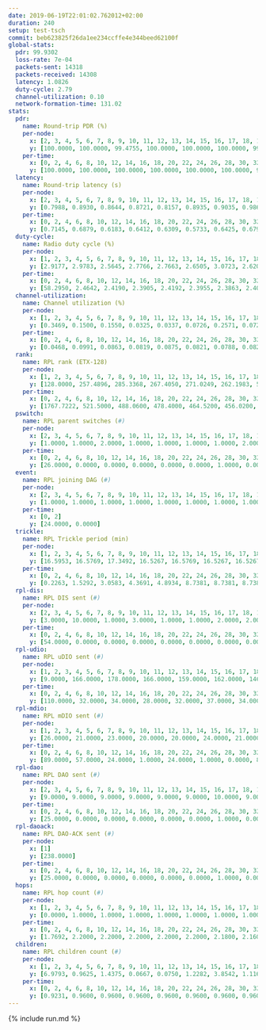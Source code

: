```yaml
---
date: 2019-06-19T22:01:02.762012+02:00
duration: 240
setup: test-tsch
commit: beb623825f26da1ee234ccffe4e344beed62100f
global-stats:
  pdr: 99.9302
  loss-rate: 7e-04
  packets-sent: 14318
  packets-received: 14308
  latency: 1.0826
  duty-cycle: 2.79
  channel-utilization: 0.10
  network-formation-time: 131.02
stats:
  pdr:
    name: Round-trip PDR (%)
    per-node:
      x: [2, 3, 4, 5, 6, 7, 8, 9, 10, 11, 12, 13, 14, 15, 16, 17, 18, 19, 20, 21, 22, 23, 24, 25]
      y: [100.0000, 100.0000, 99.4755, 100.0000, 100.0000, 100.0000, 99.8246, 100.0000, 100.0000, 100.0000, 100.0000, 100.0000, 100.0000, 100.0000, 100.0000, 100.0000, 100.0000, 100.0000, 100.0000, 99.8347, 100.0000, 100.0000, 99.8255, 99.3043]
    per-time:
      x: [0, 2, 4, 6, 8, 10, 12, 14, 16, 18, 20, 22, 24, 26, 28, 30, 32, 34, 36, 38, 40, 42, 44, 46, 48, 50, 52, 54, 56, 58, 60, 62, 64, 66, 68, 70, 72, 74, 76, 78, 80, 82, 84, 86, 88, 90, 92, 94, 96, 98, 100, 102, 104, 106, 108, 110, 112, 114, 116, 118, 120, 122, 124, 126, 128, 130, 132, 134, 136, 138, 140, 142, 144, 146, 148, 150, 152, 154, 156, 158, 160, 162, 164, 166, 168, 170, 172, 174, 176, 178, 180, 182, 184, 186, 188, 190, 192, 194, 196, 198, 200, 202, 204, 206, 208, 210, 212, 214, 216, 218, 220, 222, 224, 226, 228, 230, 232, 234, 236, 238]
      y: [100.0000, 100.0000, 100.0000, 100.0000, 100.0000, 100.0000, 99.1667, 100.0000, 100.0000, 100.0000, 100.0000, 100.0000, 100.0000, 100.0000, 100.0000, 100.0000, 100.0000, 100.0000, 100.0000, 100.0000, 100.0000, 100.0000, 100.0000, 100.0000, 100.0000, 100.0000, 100.0000, 99.1667, 99.1667, 100.0000, 100.0000, 100.0000, 100.0000, 100.0000, 100.0000, 100.0000, 100.0000, 100.0000, 100.0000, 100.0000, 98.3333, 100.0000, 100.0000, 100.0000, 100.0000, 100.0000, 100.0000, 100.0000, 100.0000, 100.0000, 100.0000, 100.0000, 100.0000, 100.0000, 100.0000, 100.0000, 100.0000, 100.0000, 100.0000, 100.0000, 100.0000, 100.0000, 100.0000, 100.0000, 100.0000, 100.0000, 100.0000, 100.0000, 98.3333, 100.0000, 100.0000, 100.0000, 100.0000, 100.0000, 100.0000, 100.0000, 100.0000, 100.0000, 100.0000, 100.0000, 100.0000, 100.0000, 100.0000, 100.0000, 100.0000, 100.0000, 100.0000, 100.0000, 98.3333, 100.0000, 100.0000, 100.0000, 100.0000, 99.1667, 100.0000, 100.0000, 100.0000, 100.0000, 100.0000, 100.0000, 100.0000, 100.0000, 100.0000, 100.0000, 100.0000, 100.0000, 100.0000, 100.0000, 100.0000, 100.0000, 100.0000, 100.0000, 100.0000, 100.0000, 100.0000, 100.0000, 100.0000, 100.0000, 100.0000, 100.0000]
  latency:
    name: Round-trip latency (s)
    per-node:
      x: [2, 3, 4, 5, 6, 7, 8, 9, 10, 11, 12, 13, 14, 15, 16, 17, 18, 19, 20, 21, 22, 23, 24, 25]
      y: [0.7988, 0.8930, 0.8644, 0.8721, 0.8157, 0.8935, 0.9035, 0.9863, 1.0237, 1.1449, 0.9086, 0.9537, 1.0332, 1.1791, 1.0290, 1.0694, 1.1321, 1.2209, 1.3021, 1.3166, 1.3443, 1.4574, 1.4096, 1.4934]
    per-time:
      x: [0, 2, 4, 6, 8, 10, 12, 14, 16, 18, 20, 22, 24, 26, 28, 30, 32, 34, 36, 38, 40, 42, 44, 46, 48, 50, 52, 54, 56, 58, 60, 62, 64, 66, 68, 70, 72, 74, 76, 78, 80, 82, 84, 86, 88, 90, 92, 94, 96, 98, 100, 102, 104, 106, 108, 110, 112, 114, 116, 118, 120, 122, 124, 126, 128, 130, 132, 134, 136, 138, 140, 142, 144, 146, 148, 150, 152, 154, 156, 158, 160, 162, 164, 166, 168, 170, 172, 174, 176, 178, 180, 182, 184, 186, 188, 190, 192, 194, 196, 198, 200, 202, 204, 206, 208, 210, 212, 214, 216, 218, 220, 222, 224, 226, 228, 230, 232, 234, 236, 238]
      y: [0.7145, 0.6879, 0.6183, 0.6412, 0.6309, 0.5733, 0.6425, 0.6790, 0.6375, 0.6070, 0.6232, 0.6879, 0.6612, 0.5850, 0.5766, 0.6342, 0.6593, 0.7023, 0.7064, 0.6531, 0.6496, 0.6676, 0.6328, 0.7794, 0.7215, 0.8303, 0.7207, 0.6381, 0.6898, 0.6599, 0.7113, 0.7175, 0.6233, 0.5768, 0.5476, 0.6652, 0.6595, 0.6618, 0.7236, 0.6550, 0.5421, 0.8178, 0.7105, 0.6405, 0.6086, 0.6369, 0.6375, 0.9813, 0.9262, 0.7978, 0.6577, 0.6314, 0.6587, 1.2446, 1.2463, 0.9652, 0.9246, 0.7819, 0.6615, 1.3439, 1.4479, 1.2711, 1.0215, 0.9467, 0.8698, 1.3243, 1.4969, 1.4858, 1.4558, 1.2157, 0.9347, 1.3895, 1.5240, 1.4862, 1.4916, 1.4570, 1.2622, 1.3935, 1.4923, 1.5332, 1.5325, 1.4759, 1.4471, 1.4421, 1.5683, 1.5487, 1.5661, 1.5911, 1.5462, 1.5002, 1.5353, 1.4792, 1.5018, 1.5236, 1.5079, 1.5380, 1.5127, 1.5195, 1.5555, 1.5194, 1.4486, 1.4850, 1.5443, 1.5343, 1.5214, 1.5101, 1.5577, 1.5082, 1.5206, 1.5165, 1.5341, 1.5765, 1.5760, 1.5151, 1.5079, 1.5006, 1.5134, 1.5189, 1.5314, 1.5105]
  duty-cycle:
    name: Radio duty cycle (%)
    per-node:
      x: [1, 2, 3, 4, 5, 6, 7, 8, 9, 10, 11, 12, 13, 14, 15, 16, 17, 18, 19, 20, 21, 22, 23, 24, 25]
      y: [2.9177, 2.9783, 2.5645, 2.7766, 2.7663, 2.6505, 3.0723, 2.6200, 2.7319, 2.7120, 2.8104, 2.7953, 2.8997, 2.7600, 2.8425, 2.9894, 2.7660, 2.8215, 2.8726, 2.9077, 2.9128, 2.9371, 3.0708, 3.0836, 2.9710]
    per-time:
      x: [0, 2, 4, 6, 8, 10, 12, 14, 16, 18, 20, 22, 24, 26, 28, 30, 32, 34, 36, 38, 40, 42, 44, 46, 48, 50, 52, 54, 56, 58, 60, 62, 64, 66, 68, 70, 72, 74, 76, 78, 80, 82, 84, 86, 88, 90, 92, 94, 96, 98, 100, 102, 104, 106, 108, 110, 112, 114, 116, 118, 120, 122, 124, 126, 128, 130, 132, 134, 136, 138, 140, 142, 144, 146, 148, 150, 152, 154, 156, 158, 160, 162, 164, 166, 168, 170, 172, 174, 176, 178, 180, 182, 184, 186, 188, 190, 192, 194, 196, 198, 200, 202, 204, 206, 208, 210, 212, 214, 216, 218, 220, 222, 224, 226, 228, 230, 232, 234, 236, 238, 240]
      y: [58.2950, 2.4642, 2.4190, 2.3905, 2.4192, 2.3955, 2.3863, 2.4005, 2.4116, 2.3902, 2.3942, 2.3827, 2.3961, 2.3964, 2.3989, 2.4117, 2.3950, 2.3904, 2.3876, 2.3841, 2.3981, 2.3897, 2.3989, 2.3987, 2.4054, 2.3996, 2.4011, 2.3955, 2.3977, 2.4102, 2.3819, 2.3780, 2.3930, 2.3861, 2.3844, 2.3797, 2.3755, 2.3767, 2.3769, 2.3862, 2.3856, 2.3839, 2.3869, 2.3974, 2.3734, 2.3650, 2.3760, 2.3720, 2.3880, 2.3815, 2.3860, 2.3822, 2.3845, 2.3868, 2.3813, 2.3884, 2.3847, 2.4109, 2.3908, 2.3956, 2.3877, 2.3842, 2.3893, 2.3806, 2.3807, 2.3819, 2.3762, 2.3862, 2.3871, 2.3833, 2.3820, 2.3925, 2.3916, 2.3849, 2.3849, 2.3869, 2.3888, 2.3888, 2.3937, 2.3825, 2.3801, 2.3881, 2.3671, 2.3851, 2.8289, 2.5079, 2.4674, 2.4772, 2.3880, 2.3892, 2.3983, 2.3884, 2.3839, 2.3915, 2.3971, 2.3836, 2.3942, 2.3955, 2.3921, 2.3895, 2.3965, 2.3752, 2.3836, 2.4042, 2.3935, 2.3881, 2.4073, 2.3845, 2.3823, 2.3906, 2.3969, 2.3897, 2.3941, 2.4050, 2.3894, 2.3762, 2.3900, 2.3812, 2.3972, 2.3944, 2.3670]
  channel-utilization:
    name: Channel utilization (%)
    per-node:
      x: [1, 2, 3, 4, 5, 6, 7, 8, 9, 10, 11, 12, 13, 14, 15, 16, 17, 18, 19, 20, 21, 22, 23, 24, 25]
      y: [0.3469, 0.1500, 0.1550, 0.0325, 0.0337, 0.0726, 0.2571, 0.0725, 0.0336, 0.0350, 0.0333, 0.0319, 0.1167, 0.0328, 0.0704, 0.1575, 0.0432, 0.0741, 0.0316, 0.0549, 0.0472, 0.0422, 0.0326, 0.0308, 0.0326]
    per-time:
      x: [0, 2, 4, 6, 8, 10, 12, 14, 16, 18, 20, 22, 24, 26, 28, 30, 32, 34, 36, 38, 40, 42, 44, 46, 48, 50, 52, 54, 56, 58, 60, 62, 64, 66, 68, 70, 72, 74, 76, 78, 80, 82, 84, 86, 88, 90, 92, 94, 96, 98, 100, 102, 104, 106, 108, 110, 112, 114, 116, 118, 120, 122, 124, 126, 128, 130, 132, 134, 136, 138, 140, 142, 144, 146, 148, 150, 152, 154, 156, 158, 160, 162, 164, 166, 168, 170, 172, 174, 176, 178, 180, 182, 184, 186, 188, 190, 192, 194, 196, 198, 200, 202, 204, 206, 208, 210, 212, 214, 216, 218, 220, 222, 224, 226, 228, 230, 232, 234, 236, 238, 240]
      y: [0.0468, 0.0991, 0.0863, 0.0819, 0.0875, 0.0821, 0.0788, 0.0826, 0.0872, 0.0806, 0.0820, 0.0783, 0.0839, 0.0822, 0.0856, 0.0917, 0.0812, 0.0768, 0.0817, 0.0784, 0.0819, 0.0825, 0.0861, 0.0808, 0.0858, 0.0789, 0.0831, 0.0848, 0.0838, 0.0926, 0.0760, 0.0743, 0.0803, 0.0803, 0.0735, 0.0746, 0.0740, 0.0745, 0.0755, 0.0788, 0.0780, 0.0759, 0.0775, 0.0814, 0.0708, 0.0705, 0.0744, 0.0706, 0.0809, 0.0729, 0.0760, 0.0785, 0.0769, 0.0766, 0.0744, 0.0800, 0.0781, 0.0919, 0.0771, 0.0789, 0.0793, 0.0757, 0.0800, 0.0749, 0.0762, 0.0774, 0.0728, 0.0767, 0.0756, 0.0774, 0.0761, 0.0814, 0.0805, 0.0770, 0.0780, 0.0766, 0.0777, 0.0789, 0.0794, 0.0762, 0.0746, 0.0798, 0.0700, 0.0778, 0.3144, 0.1509, 0.1057, 0.1309, 0.0798, 0.0812, 0.0839, 0.0788, 0.0770, 0.0789, 0.0815, 0.0749, 0.0819, 0.0831, 0.0798, 0.0800, 0.0828, 0.0727, 0.0755, 0.0844, 0.0779, 0.0783, 0.0883, 0.0762, 0.0755, 0.0791, 0.0824, 0.0778, 0.0816, 0.0865, 0.0795, 0.0743, 0.0799, 0.0759, 0.0818, 0.0818, 0.0681]
  rank:
    name: RPL rank (ETX-128)
    per-node:
      x: [1, 2, 3, 4, 5, 6, 7, 8, 9, 10, 11, 12, 13, 14, 15, 16, 17, 18, 19, 20, 21, 22, 23, 24, 25]
      y: [128.0000, 257.4896, 285.3368, 267.4050, 271.0249, 262.1983, 536.7231, 312.6488, 403.1860, 415.2276, 415.2305, 402.1364, 398.6405, 473.5556, 423.6722, 431.1707, 443.3786, 551.4672, 541.3884, 557.5447, 563.0413, 561.7479, 676.9268, 681.1290, 676.7254]
    per-time:
      x: [0, 2, 4, 6, 8, 10, 12, 14, 16, 18, 20, 22, 24, 26, 28, 30, 32, 34, 36, 38, 40, 42, 44, 46, 48, 50, 52, 54, 56, 58, 60, 62, 64, 66, 68, 70, 72, 74, 76, 78, 80, 82, 84, 86, 88, 90, 92, 94, 96, 98, 100, 102, 104, 106, 108, 110, 112, 114, 116, 118, 120, 122, 124, 126, 128, 130, 132, 134, 136, 138, 140, 142, 144, 146, 148, 150, 152, 154, 156, 158, 160, 162, 164, 166, 168, 170, 172, 174, 176, 178, 180, 182, 184, 186, 188, 190, 192, 194, 196, 198, 200, 202, 204, 206, 208, 210, 212, 214, 216, 218, 220, 222, 224, 226, 228, 230, 232, 234, 236, 238, 240]
      y: [1767.7222, 521.5000, 488.0600, 478.4000, 464.5200, 456.0200, 459.2353, 443.0800, 436.9400, 435.6471, 448.6600, 444.6400, 446.3800, 450.6471, 456.7736, 465.3774, 440.5000, 442.6000, 442.7600, 434.3922, 430.7000, 437.7647, 439.9216, 439.6400, 440.3800, 441.0196, 437.9000, 437.0980, 434.0600, 440.6600, 436.1000, 433.6800, 434.2000, 433.6600, 428.1000, 419.6863, 418.4200, 419.7059, 416.1800, 415.9600, 420.1569, 429.6800, 425.1000, 420.4200, 413.4200, 412.1200, 411.3600, 418.2941, 416.3462, 405.2200, 405.6400, 410.9020, 404.5200, 404.7800, 408.0784, 410.8400, 412.7843, 413.4000, 409.4200, 405.6200, 407.0200, 411.6200, 410.7400, 410.2800, 419.3462, 413.1200, 411.2200, 411.5400, 413.1800, 416.0600, 419.6471, 415.7600, 413.5000, 411.1000, 413.3137, 408.7200, 408.5400, 409.6800, 411.5400, 412.8000, 416.7885, 413.7600, 411.8600, 413.8000, 302.8235, 299.7655, 319.8044, 287.4347, 420.8600, 427.8077, 424.0392, 416.5200, 413.1000, 412.6078, 422.6400, 428.6078, 416.0200, 417.7200, 415.4902, 421.7170, 416.2800, 416.6200, 415.3333, 417.5800, 415.6800, 420.1373, 437.9600, 440.3400, 439.1200, 441.4902, 440.6538, 424.3800, 426.5400, 427.8039, 419.3200, 421.0200, 415.0200, 411.6667, 413.7400, 411.7000, 413.1250]
  pswitch:
    name: RPL parent switches (#)
    per-node:
      x: [2, 3, 4, 5, 6, 7, 8, 9, 10, 11, 12, 13, 14, 15, 16, 17, 18, 19, 20, 21, 22, 23, 24, 25]
      y: [1.0000, 1.0000, 2.0000, 1.0000, 1.0000, 1.0000, 1.0000, 2.0000, 6.0000, 3.0000, 2.0000, 2.0000, 3.0000, 1.0000, 6.0000, 3.0000, 4.0000, 2.0000, 6.0000, 2.0000, 2.0000, 7.0000, 9.0000, 4.0000]
    per-time:
      x: [0, 2, 4, 6, 8, 10, 12, 14, 16, 18, 20, 22, 24, 26, 28, 30, 32, 34, 36, 38, 40, 42, 44, 46, 48, 50, 52, 54, 56, 58, 60, 62, 64, 66, 68, 70, 72, 74, 76, 78, 80, 82, 84, 86, 88, 90, 92, 94, 96, 98, 100, 102, 104, 106, 108, 110, 112, 114, 116, 118, 120, 122, 124, 126, 128, 130, 132, 134, 136, 138, 140, 142, 144, 146, 148, 150, 152, 154, 156, 158, 160, 162, 164, 166, 168, 170, 172, 174, 176, 178, 180, 182, 184, 186, 188, 190, 192, 194, 196, 198, 200, 202, 204, 206, 208, 210, 212, 214, 216, 218, 220, 222, 224, 226, 228, 230, 232, 234]
      y: [26.0000, 0.0000, 0.0000, 0.0000, 0.0000, 0.0000, 1.0000, 0.0000, 0.0000, 1.0000, 0.0000, 0.0000, 0.0000, 1.0000, 3.0000, 3.0000, 0.0000, 0.0000, 0.0000, 1.0000, 0.0000, 1.0000, 1.0000, 0.0000, 0.0000, 1.0000, 0.0000, 1.0000, 0.0000, 0.0000, 0.0000, 0.0000, 0.0000, 0.0000, 0.0000, 1.0000, 0.0000, 1.0000, 0.0000, 0.0000, 1.0000, 0.0000, 0.0000, 0.0000, 0.0000, 0.0000, 0.0000, 1.0000, 2.0000, 0.0000, 0.0000, 1.0000, 0.0000, 0.0000, 1.0000, 0.0000, 1.0000, 0.0000, 0.0000, 0.0000, 0.0000, 0.0000, 0.0000, 0.0000, 2.0000, 0.0000, 0.0000, 0.0000, 0.0000, 0.0000, 1.0000, 0.0000, 0.0000, 0.0000, 1.0000, 0.0000, 0.0000, 0.0000, 0.0000, 0.0000, 2.0000, 0.0000, 0.0000, 0.0000, 1.0000, 0.0000, 0.0000, 0.0000, 0.0000, 2.0000, 1.0000, 0.0000, 0.0000, 1.0000, 0.0000, 1.0000, 0.0000, 0.0000, 1.0000, 3.0000, 0.0000, 0.0000, 1.0000, 0.0000, 0.0000, 1.0000, 0.0000, 0.0000, 0.0000, 1.0000, 2.0000, 0.0000, 0.0000, 1.0000, 0.0000, 0.0000, 0.0000, 1.0000]
  event:
    name: RPL joining DAG (#)
    per-node:
      x: [2, 3, 4, 5, 6, 7, 8, 9, 10, 11, 12, 13, 14, 15, 16, 17, 18, 19, 20, 21, 22, 23, 24, 25]
      y: [1.0000, 1.0000, 1.0000, 1.0000, 1.0000, 1.0000, 1.0000, 1.0000, 1.0000, 1.0000, 1.0000, 1.0000, 1.0000, 1.0000, 1.0000, 1.0000, 1.0000, 1.0000, 1.0000, 1.0000, 1.0000, 1.0000, 1.0000, 1.0000]
    per-time:
      x: [0, 2]
      y: [24.0000, 0.0000]
  trickle:
    name: RPL Trickle period (min)
    per-node:
      x: [1, 2, 3, 4, 5, 6, 7, 8, 9, 10, 11, 12, 13, 14, 15, 16, 17, 18, 19, 20, 21, 22, 23, 24, 25]
      y: [16.5953, 16.5769, 17.3492, 16.5267, 16.5769, 16.5267, 16.5267, 16.5267, 16.5806, 16.5952, 16.5843, 16.5806, 16.5806, 16.5832, 16.5758, 16.5941, 16.5135, 16.5868, 16.5434, 16.5586, 16.5344, 16.5293, 16.6129, 16.5847, 16.5370]
    per-time:
      x: [0, 2, 4, 6, 8, 10, 12, 14, 16, 18, 20, 22, 24, 26, 28, 30, 32, 34, 36, 38, 40, 42, 44, 46, 48, 50, 52, 54, 56, 58, 60, 62, 64, 66, 68, 70, 72, 74, 76, 78, 80, 82, 84, 86, 88, 90, 92, 94, 96, 98, 100, 102, 104, 106, 108, 110, 112, 114, 116, 118, 120, 122, 124, 126, 128, 130, 132, 134, 136, 138, 140, 142, 144, 146, 148, 150, 152, 154, 156, 158, 160, 162, 164, 166, 168, 170, 172, 174, 176, 178, 180, 182, 184, 186, 188, 190, 192, 194, 196, 198, 200, 202, 204, 206, 208, 210, 212, 214, 216, 218, 220, 222, 224, 226, 228, 230, 232, 234, 236, 238, 240]
      y: [0.2263, 1.5292, 3.0583, 4.3691, 4.8934, 8.7381, 8.7381, 8.7381, 8.7381, 16.2769, 17.4763, 17.4763, 17.4763, 17.4763, 17.4763, 17.4763, 17.4763, 17.4763, 17.4763, 17.4763, 17.4763, 17.4763, 17.4763, 17.4763, 17.4763, 17.4763, 17.4763, 17.4763, 17.4763, 17.4763, 17.4763, 17.4763, 17.4763, 17.4763, 17.4763, 17.4763, 17.4763, 17.4763, 17.4763, 17.4763, 17.4763, 17.4763, 17.4763, 17.4763, 17.4763, 17.4763, 17.4763, 17.4763, 17.4763, 17.4763, 17.4763, 17.4763, 17.4763, 17.4763, 17.4763, 17.4763, 17.4763, 17.4763, 17.4763, 17.4763, 17.4763, 17.4763, 17.4763, 17.4763, 17.4763, 17.4763, 17.4763, 17.4763, 17.4763, 17.4763, 17.4763, 17.4763, 17.4763, 17.4763, 17.4763, 17.4763, 17.4763, 17.4763, 17.4763, 17.4763, 17.4763, 17.4763, 17.4763, 17.4763, 17.4763, 17.4763, 17.4763, 17.4763, 17.4763, 17.4763, 17.4763, 17.4763, 17.4763, 17.4763, 17.4763, 17.4763, 17.4763, 17.4763, 17.4763, 17.4763, 17.4763, 17.4763, 17.4763, 17.4763, 17.4763, 17.4763, 17.4763, 17.4763, 17.4763, 17.4763, 17.4763, 17.4763, 17.4763, 17.4763, 17.4763, 17.4763, 17.4763, 17.4763, 17.4763, 17.4763, 17.4763]
  rpl-dis:
    name: RPL DIS sent (#)
    per-node:
      x: [2, 3, 4, 5, 6, 7, 8, 9, 10, 11, 12, 13, 14, 15, 16, 17, 18, 19, 20, 21, 22, 23, 24, 25]
      y: [3.0000, 10.0000, 1.0000, 3.0000, 1.0000, 1.0000, 2.0000, 2.0000, 2.0000, 3.0000, 2.0000, 2.0000, 2.0000, 2.0000, 2.0000, 1.0000, 2.0000, 3.0000, 2.0000, 3.0000, 3.0000, 3.0000, 4.0000, 3.0000]
    per-time:
      x: [0, 2, 4, 6, 8, 10, 12, 14, 16, 18, 20, 22, 24, 26, 28, 30, 32, 34, 36, 38, 40, 42, 44, 46, 48, 50, 52, 54, 56, 58, 60, 62, 64, 66, 68, 70, 72, 74, 76, 78, 80, 82, 84, 86, 88, 90, 92, 94, 96, 98, 100, 102, 104, 106, 108, 110, 112, 114, 116, 118, 120, 122, 124, 126, 128, 130, 132, 134, 136, 138, 140, 142, 144, 146, 148, 150, 152, 154, 156, 158, 160, 162, 164, 166, 168, 170, 172, 174]
      y: [54.0000, 0.0000, 0.0000, 0.0000, 0.0000, 0.0000, 0.0000, 0.0000, 0.0000, 0.0000, 0.0000, 0.0000, 0.0000, 0.0000, 0.0000, 0.0000, 0.0000, 0.0000, 0.0000, 0.0000, 0.0000, 0.0000, 0.0000, 0.0000, 0.0000, 0.0000, 0.0000, 0.0000, 0.0000, 0.0000, 0.0000, 0.0000, 0.0000, 0.0000, 0.0000, 0.0000, 0.0000, 0.0000, 0.0000, 0.0000, 0.0000, 0.0000, 0.0000, 0.0000, 0.0000, 0.0000, 0.0000, 0.0000, 0.0000, 0.0000, 0.0000, 0.0000, 0.0000, 0.0000, 0.0000, 0.0000, 0.0000, 0.0000, 0.0000, 0.0000, 0.0000, 0.0000, 0.0000, 0.0000, 0.0000, 0.0000, 0.0000, 0.0000, 0.0000, 0.0000, 0.0000, 0.0000, 0.0000, 0.0000, 0.0000, 0.0000, 0.0000, 0.0000, 0.0000, 0.0000, 0.0000, 0.0000, 0.0000, 0.0000, 0.0000, 2.0000, 3.0000, 3.0000]
  rpl-udio:
    name: RPL uDIO sent (#)
    per-node:
      x: [1, 2, 3, 4, 5, 6, 7, 8, 9, 10, 11, 12, 13, 14, 15, 16, 17, 18, 19, 20, 21, 22, 23, 24, 25]
      y: [9.0000, 166.0000, 178.0000, 166.0000, 159.0000, 162.0000, 146.0000, 164.0000, 165.0000, 167.0000, 164.0000, 158.0000, 166.0000, 173.0000, 163.0000, 164.0000, 167.0000, 159.0000, 169.0000, 164.0000, 171.0000, 170.0000, 163.0000, 168.0000, 167.0000]
    per-time:
      x: [0, 2, 4, 6, 8, 10, 12, 14, 16, 18, 20, 22, 24, 26, 28, 30, 32, 34, 36, 38, 40, 42, 44, 46, 48, 50, 52, 54, 56, 58, 60, 62, 64, 66, 68, 70, 72, 74, 76, 78, 80, 82, 84, 86, 88, 90, 92, 94, 96, 98, 100, 102, 104, 106, 108, 110, 112, 114, 116, 118, 120, 122, 124, 126, 128, 130, 132, 134, 136, 138, 140, 142, 144, 146, 148, 150, 152, 154, 156, 158, 160, 162, 164, 166, 168, 170, 172, 174, 176, 178, 180, 182, 184, 186, 188, 190, 192, 194, 196, 198, 200, 202, 204, 206, 208, 210, 212, 214, 216, 218, 220, 222, 224, 226, 228, 230, 232, 234, 236, 238, 240]
      y: [110.0000, 32.0000, 34.0000, 28.0000, 32.0000, 37.0000, 34.0000, 28.0000, 32.0000, 36.0000, 32.0000, 36.0000, 31.0000, 39.0000, 36.0000, 34.0000, 32.0000, 30.0000, 34.0000, 28.0000, 35.0000, 32.0000, 34.0000, 30.0000, 27.0000, 35.0000, 35.0000, 29.0000, 33.0000, 34.0000, 31.0000, 32.0000, 32.0000, 37.0000, 29.0000, 33.0000, 29.0000, 35.0000, 32.0000, 32.0000, 33.0000, 32.0000, 30.0000, 31.0000, 29.0000, 34.0000, 33.0000, 35.0000, 31.0000, 31.0000, 30.0000, 32.0000, 34.0000, 33.0000, 30.0000, 34.0000, 30.0000, 32.0000, 31.0000, 33.0000, 34.0000, 31.0000, 36.0000, 28.0000, 31.0000, 31.0000, 30.0000, 29.0000, 32.0000, 31.0000, 33.0000, 27.0000, 33.0000, 34.0000, 33.0000, 30.0000, 33.0000, 31.0000, 36.0000, 34.0000, 32.0000, 29.0000, 35.0000, 38.0000, 41.0000, 33.0000, 32.0000, 37.0000, 29.0000, 39.0000, 31.0000, 31.0000, 30.0000, 33.0000, 36.0000, 29.0000, 34.0000, 29.0000, 36.0000, 32.0000, 30.0000, 33.0000, 32.0000, 32.0000, 34.0000, 33.0000, 37.0000, 31.0000, 30.0000, 31.0000, 32.0000, 33.0000, 31.0000, 35.0000, 34.0000, 30.0000, 32.0000, 29.0000, 30.0000, 34.0000, 3.0000]
  rpl-mdio:
    name: RPL mDIO sent (#)
    per-node:
      x: [1, 2, 3, 4, 5, 6, 7, 8, 9, 10, 11, 12, 13, 14, 15, 16, 17, 18, 19, 20, 21, 22, 23, 24, 25]
      y: [26.0000, 21.0000, 23.0000, 20.0000, 20.0000, 24.0000, 21.0000, 22.0000, 20.0000, 20.0000, 21.0000, 21.0000, 22.0000, 21.0000, 20.0000, 22.0000, 23.0000, 20.0000, 20.0000, 20.0000, 21.0000, 21.0000, 20.0000, 21.0000, 21.0000]
    per-time:
      x: [0, 2, 4, 6, 8, 10, 12, 14, 16, 18, 20, 22, 24, 26, 28, 30, 32, 34, 36, 38, 40, 42, 44, 46, 48, 50, 52, 54, 56, 58, 60, 62, 64, 66, 68, 70, 72, 74, 76, 78, 80, 82, 84, 86, 88, 90, 92, 94, 96, 98, 100, 102, 104, 106, 108, 110, 112, 114, 116, 118, 120, 122, 124, 126, 128, 130, 132, 134, 136, 138, 140, 142, 144, 146, 148, 150, 152, 154, 156, 158, 160, 162, 164, 166, 168, 170, 172, 174, 176, 178, 180, 182, 184, 186, 188, 190, 192, 194, 196, 198, 200, 202, 204, 206, 208, 210, 212, 214, 216, 218, 220, 222, 224, 226, 228, 230, 232, 234, 236, 238, 240]
      y: [89.0000, 57.0000, 24.0000, 1.0000, 24.0000, 1.0000, 0.0000, 8.0000, 15.0000, 2.0000, 0.0000, 0.0000, 0.0000, 2.0000, 5.0000, 5.0000, 8.0000, 3.0000, 2.0000, 0.0000, 0.0000, 0.0000, 4.0000, 7.0000, 4.0000, 6.0000, 4.0000, 0.0000, 0.0000, 0.0000, 0.0000, 4.0000, 7.0000, 2.0000, 10.0000, 2.0000, 0.0000, 0.0000, 0.0000, 0.0000, 7.0000, 5.0000, 5.0000, 8.0000, 0.0000, 0.0000, 0.0000, 0.0000, 1.0000, 5.0000, 10.0000, 6.0000, 3.0000, 0.0000, 0.0000, 0.0000, 0.0000, 4.0000, 6.0000, 7.0000, 3.0000, 5.0000, 0.0000, 0.0000, 0.0000, 0.0000, 5.0000, 5.0000, 8.0000, 4.0000, 3.0000, 0.0000, 0.0000, 0.0000, 0.0000, 8.0000, 5.0000, 3.0000, 7.0000, 2.0000, 0.0000, 0.0000, 0.0000, 3.0000, 11.0000, 5.0000, 3.0000, 3.0000, 0.0000, 0.0000, 0.0000, 0.0000, 3.0000, 9.0000, 6.0000, 5.0000, 2.0000, 0.0000, 0.0000, 1.0000, 0.0000, 4.0000, 5.0000, 4.0000, 9.0000, 2.0000, 0.0000, 1.0000, 0.0000, 1.0000, 8.0000, 6.0000, 3.0000, 6.0000, 0.0000, 0.0000, 0.0000, 1.0000, 5.0000, 3.0000, 1.0000]
  rpl-dao:
    name: RPL DAO sent (#)
    per-node:
      x: [2, 3, 4, 5, 6, 7, 8, 9, 10, 11, 12, 13, 14, 15, 16, 17, 18, 19, 20, 21, 22, 23, 24, 25]
      y: [9.0000, 9.0000, 9.0000, 9.0000, 9.0000, 9.0000, 10.0000, 9.0000, 12.0000, 11.0000, 10.0000, 10.0000, 9.0000, 9.0000, 12.0000, 10.0000, 11.0000, 10.0000, 10.0000, 10.0000, 9.0000, 11.0000, 13.0000, 12.0000]
    per-time:
      x: [0, 2, 4, 6, 8, 10, 12, 14, 16, 18, 20, 22, 24, 26, 28, 30, 32, 34, 36, 38, 40, 42, 44, 46, 48, 50, 52, 54, 56, 58, 60, 62, 64, 66, 68, 70, 72, 74, 76, 78, 80, 82, 84, 86, 88, 90, 92, 94, 96, 98, 100, 102, 104, 106, 108, 110, 112, 114, 116, 118, 120, 122, 124, 126, 128, 130, 132, 134, 136, 138, 140, 142, 144, 146, 148, 150, 152, 154, 156, 158, 160, 162, 164, 166, 168, 170, 172, 174, 176, 178, 180, 182, 184, 186, 188, 190, 192, 194, 196, 198, 200, 202, 204, 206, 208, 210, 212, 214, 216, 218, 220, 222, 224, 226, 228, 230, 232, 234, 236, 238, 240]
      y: [25.0000, 0.0000, 0.0000, 0.0000, 0.0000, 0.0000, 1.0000, 0.0000, 0.0000, 1.0000, 0.0000, 0.0000, 0.0000, 1.0000, 24.0000, 4.0000, 0.0000, 0.0000, 0.0000, 1.0000, 0.0000, 1.0000, 1.0000, 0.0000, 1.0000, 1.0000, 0.0000, 2.0000, 13.0000, 5.0000, 0.0000, 0.0000, 0.0000, 0.0000, 1.0000, 2.0000, 0.0000, 1.0000, 1.0000, 0.0000, 1.0000, 1.0000, 3.0000, 14.0000, 0.0000, 0.0000, 0.0000, 1.0000, 3.0000, 2.0000, 0.0000, 1.0000, 1.0000, 0.0000, 1.0000, 1.0000, 3.0000, 13.0000, 0.0000, 0.0000, 0.0000, 0.0000, 3.0000, 1.0000, 2.0000, 0.0000, 1.0000, 0.0000, 1.0000, 0.0000, 2.0000, 13.0000, 2.0000, 0.0000, 1.0000, 0.0000, 3.0000, 0.0000, 1.0000, 0.0000, 2.0000, 1.0000, 0.0000, 1.0000, 3.0000, 11.0000, 4.0000, 0.0000, 1.0000, 2.0000, 2.0000, 1.0000, 0.0000, 1.0000, 0.0000, 2.0000, 0.0000, 0.0000, 2.0000, 8.0000, 8.0000, 0.0000, 2.0000, 1.0000, 2.0000, 2.0000, 0.0000, 0.0000, 0.0000, 3.0000, 2.0000, 0.0000, 0.0000, 5.0000, 7.0000, 1.0000, 0.0000, 3.0000, 1.0000, 3.0000, 0.0000]
  rpl-daoack:
    name: RPL DAO-ACK sent (#)
    per-node:
      x: [1]
      y: [238.0000]
    per-time:
      x: [0, 2, 4, 6, 8, 10, 12, 14, 16, 18, 20, 22, 24, 26, 28, 30, 32, 34, 36, 38, 40, 42, 44, 46, 48, 50, 52, 54, 56, 58, 60, 62, 64, 66, 68, 70, 72, 74, 76, 78, 80, 82, 84, 86, 88, 90, 92, 94, 96, 98, 100, 102, 104, 106, 108, 110, 112, 114, 116, 118, 120, 122, 124, 126, 128, 130, 132, 134, 136, 138, 140, 142, 144, 146, 148, 150, 152, 154, 156, 158, 160, 162, 164, 166, 168, 170, 172, 174, 176, 178, 180, 182, 184, 186, 188, 190, 192, 194, 196, 198, 200, 202, 204, 206, 208, 210, 212, 214, 216, 218, 220, 222, 224, 226, 228, 230, 232, 234, 236, 238, 240]
      y: [25.0000, 0.0000, 0.0000, 0.0000, 0.0000, 0.0000, 1.0000, 0.0000, 0.0000, 1.0000, 0.0000, 0.0000, 0.0000, 1.0000, 21.0000, 4.0000, 0.0000, 0.0000, 0.0000, 1.0000, 0.0000, 1.0000, 1.0000, 0.0000, 1.0000, 1.0000, 0.0000, 2.0000, 13.0000, 5.0000, 0.0000, 0.0000, 0.0000, 0.0000, 1.0000, 2.0000, 0.0000, 1.0000, 1.0000, 0.0000, 1.0000, 1.0000, 3.0000, 14.0000, 0.0000, 0.0000, 0.0000, 1.0000, 3.0000, 2.0000, 0.0000, 1.0000, 1.0000, 0.0000, 1.0000, 1.0000, 2.0000, 14.0000, 0.0000, 0.0000, 0.0000, 0.0000, 3.0000, 1.0000, 2.0000, 0.0000, 1.0000, 0.0000, 1.0000, 0.0000, 2.0000, 13.0000, 2.0000, 0.0000, 1.0000, 0.0000, 3.0000, 0.0000, 1.0000, 0.0000, 2.0000, 1.0000, 0.0000, 1.0000, 3.0000, 10.0000, 4.0000, 0.0000, 1.0000, 2.0000, 2.0000, 1.0000, 0.0000, 1.0000, 0.0000, 2.0000, 0.0000, 0.0000, 2.0000, 8.0000, 8.0000, 0.0000, 2.0000, 1.0000, 2.0000, 2.0000, 0.0000, 0.0000, 0.0000, 3.0000, 2.0000, 0.0000, 0.0000, 5.0000, 7.0000, 1.0000, 0.0000, 3.0000, 1.0000, 3.0000, 0.0000]
  hops:
    name: RPL hop count (#)
    per-node:
      x: [1, 2, 3, 4, 5, 6, 7, 8, 9, 10, 11, 12, 13, 14, 15, 16, 17, 18, 19, 20, 21, 22, 23, 24, 25]
      y: [0.0000, 1.0000, 1.0000, 1.0000, 1.0000, 1.0000, 1.0000, 1.0000, 2.0000, 2.0000, 2.0000, 2.0000, 2.0000, 2.0833, 2.0000, 2.0583, 2.1125, 3.1042, 3.0000, 3.0000, 3.0000, 3.0208, 3.9958, 4.0418, 3.9958]
    per-time:
      x: [0, 2, 4, 6, 8, 10, 12, 14, 16, 18, 20, 22, 24, 26, 28, 30, 32, 34, 36, 38, 40, 42, 44, 46, 48, 50, 52, 54, 56, 58, 60, 62, 64, 66, 68, 70, 72, 74, 76, 78, 80, 82, 84, 86, 88, 90, 92, 94, 96, 98, 100, 102, 104, 106, 108, 110, 112, 114, 116, 118, 120, 122, 124, 126, 128, 130, 132, 134, 136, 138, 140, 142, 144, 146, 148, 150, 152, 154, 156, 158, 160, 162, 164, 166, 168, 170, 172, 174, 176, 178, 180, 182, 184, 186, 188, 190, 192, 194, 196, 198, 200, 202, 204, 206, 208, 210, 212, 214, 216, 218, 220, 222, 224, 226, 228, 230, 232, 234, 236, 238, 240]
      y: [1.7692, 2.2000, 2.2000, 2.2000, 2.2000, 2.2000, 2.1800, 2.1600, 2.1600, 2.1600, 2.1600, 2.1600, 2.1600, 2.1600, 2.1000, 2.0800, 2.0800, 2.0800, 2.0800, 2.0800, 2.0800, 2.0800, 2.0800, 2.0800, 2.0800, 2.0800, 2.0800, 2.0800, 2.0800, 2.0800, 2.0800, 2.0800, 2.0800, 2.0800, 2.0800, 2.0800, 2.0800, 2.0800, 2.0800, 2.0800, 2.0800, 2.0800, 2.0800, 2.0800, 2.0800, 2.0800, 2.0800, 2.0800, 2.0800, 2.0800, 2.0800, 2.0800, 2.0800, 2.0800, 2.0800, 2.0800, 2.0800, 2.0800, 2.0800, 2.0800, 2.0800, 2.0800, 2.0800, 2.0800, 2.0800, 2.0800, 2.0800, 2.0800, 2.0800, 2.0800, 2.0800, 2.0800, 2.0800, 2.0800, 2.0800, 2.0800, 2.0800, 2.0800, 2.0800, 2.0800, 2.0800, 2.0800, 2.0800, 2.0800, 2.0800, 2.0800, 2.0800, 2.0800, 2.0800, 2.0800, 2.0800, 2.0800, 2.0800, 2.0800, 2.0800, 2.0800, 2.0800, 2.0800, 2.0800, 2.0000, 2.1200, 2.1200, 2.1200, 2.1200, 2.1200, 2.1200, 2.1200, 2.1200, 2.1200, 2.1200, 2.0800, 2.1600, 2.1600, 2.1400, 2.1200, 2.1200, 2.1200, 2.1200, 2.0800, 2.0800, 2.0800]
  children:
    name: RPL children count (#)
    per-node:
      x: [1, 2, 3, 4, 5, 6, 7, 8, 9, 10, 11, 12, 13, 14, 15, 16, 17, 18, 19, 20, 21, 22, 23, 24, 25]
      y: [6.9793, 0.9625, 1.4375, 0.0667, 0.0750, 1.2282, 3.8542, 1.1162, 0.0000, 0.0833, 0.0000, 0.0000, 1.4833, 0.0000, 0.7125, 2.7375, 0.2333, 1.3792, 0.0000, 0.7083, 0.5125, 0.3917, 0.0000, 0.0000, 0.0000]
    per-time:
      x: [0, 2, 4, 6, 8, 10, 12, 14, 16, 18, 20, 22, 24, 26, 28, 30, 32, 34, 36, 38, 40, 42, 44, 46, 48, 50, 52, 54, 56, 58, 60, 62, 64, 66, 68, 70, 72, 74, 76, 78, 80, 82, 84, 86, 88, 90, 92, 94, 96, 98, 100, 102, 104, 106, 108, 110, 112, 114, 116, 118, 120, 122, 124, 126, 128, 130, 132, 134, 136, 138, 140, 142, 144, 146, 148, 150, 152, 154, 156, 158, 160, 162, 164, 166, 168, 170, 172, 174, 176, 178, 180, 182, 184, 186, 188, 190, 192, 194, 196, 198, 200, 202, 204, 206, 208, 210, 212, 214, 216, 218, 220, 222, 224, 226, 228, 230, 232, 234, 236, 238, 240]
      y: [0.9231, 0.9600, 0.9600, 0.9600, 0.9600, 0.9600, 0.9600, 0.9600, 0.9600, 0.9600, 0.9600, 0.9600, 0.9600, 0.9600, 0.9600, 0.9600, 0.9600, 0.9600, 0.9600, 0.9600, 0.9600, 0.9600, 0.9600, 0.9600, 0.9600, 0.9600, 0.9600, 0.9600, 0.9600, 0.9600, 0.9600, 0.9600, 0.9600, 0.9600, 0.9600, 0.9600, 0.9600, 0.9600, 0.9600, 0.9600, 0.9600, 0.9600, 0.9600, 0.9600, 0.9600, 0.9600, 0.9600, 0.9600, 0.9600, 0.9600, 0.9600, 0.9600, 0.9600, 0.9600, 0.9600, 0.9600, 0.9600, 0.9600, 0.9600, 0.9600, 0.9600, 0.9600, 0.9600, 0.9600, 0.9600, 0.9600, 0.9600, 0.9600, 0.9600, 0.9600, 0.9600, 0.9600, 0.9600, 0.9600, 0.9600, 0.9600, 0.9600, 0.9600, 0.9600, 0.9600, 0.9600, 0.9600, 0.9600, 0.9600, 0.9600, 0.9600, 0.9600, 0.9600, 0.9600, 0.9600, 0.9600, 0.9600, 0.9600, 0.9600, 0.9600, 0.9600, 0.9600, 0.9600, 0.9600, 0.9600, 0.9600, 0.9600, 0.9600, 0.9600, 0.9600, 0.9600, 0.9600, 0.9600, 0.9600, 0.9600, 0.9600, 0.9600, 0.9600, 0.9600, 0.9600, 0.9600, 0.9600, 0.9600, 0.9600, 0.9600, 0.9600]
---
```


{% include run.md %}
